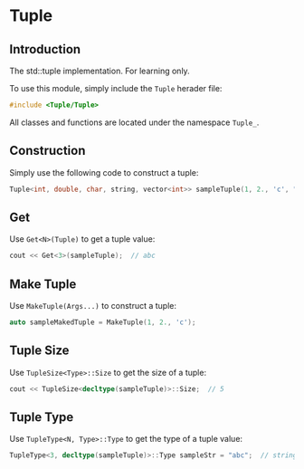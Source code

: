 # Tuple

## Introduction

The std::tuple implementation. For learning only.

To use this module, simply include the ```Tuple``` herader file:

``` Cpp
#include <Tuple/Tuple>
```

All classes and functions are located under the namespace ```Tuple_```.

## Construction

Simply use the following code to construct a tuple:

``` Cpp
Tuple<int, double, char, string, vector<int>> sampleTuple(1, 2., 'c', "abc", {1, 2, 3});
```

## Get

Use ```Get<N>(Tuple)``` to get a tuple value:

``` Cpp
cout << Get<3>(sampleTuple);  // abc
```

## Make Tuple

Use ```MakeTuple(Args...)``` to construct a tuple:

``` Cpp
auto sampleMakedTuple = MakeTuple(1, 2., 'c');
```

## Tuple Size

Use ```TupleSize<Type>::Size``` to get the size of a tuple:

``` Cpp
cout << TupleSize<decltype(sampleTuple)>::Size;  // 5
```

## Tuple Type

Use ```TupleType<N, Type>::Type``` to get the type of a tuple value:

``` Cpp
TupleType<3, decltype(sampleTuple)>::Type sampleStr = "abc";  // string
```
